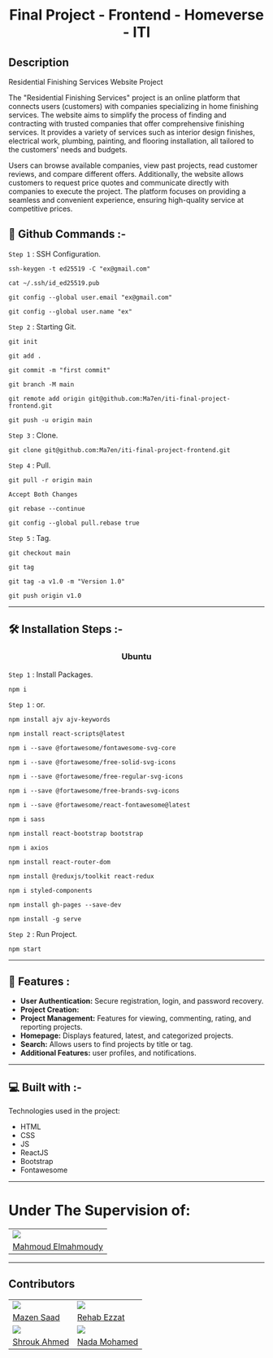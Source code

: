 <h1 align="center" id="title">Final Project - Frontend - Homeverse - ITI</h1>

<h2 id="description">Description</h2>

<p>

Residential Finishing Services Website Project

The "Residential Finishing Services" project is an online platform that connects users (customers) with companies specializing in home finishing services. The website aims to simplify the process of finding and contracting with trusted companies that offer comprehensive finishing services. It provides a variety of services such as interior design finishes, electrical work, plumbing, painting, and flooring installation, all tailored to the customers' needs and budgets.

Users can browse available companies, view past projects, read customer reviews, and compare different offers. Additionally, the website allows customers to request price quotes and communicate directly with companies to execute the project. The platform focuses on providing a seamless and convenient experience, ensuring high-quality service at competitive prices.

</p>

## 🔧 Github Commands :-

`Step 1` : SSH Configuration.

```
ssh-keygen -t ed25519 -C "ex@gmail.com"
```

```
cat ~/.ssh/id_ed25519.pub
```

```
git config --global user.email "ex@gmail.com"
```

```
git config --global user.name "ex"
```

`Step 2` : Starting Git.

```
git init
```

```
git add .
```

```
git commit -m "first commit"
```

```
git branch -M main
```

```
git remote add origin git@github.com:Ma7en/iti-final-project-frontend.git
```

```
git push -u origin main
```

`Step 3` : Clone.

```
git clone git@github.com:Ma7en/iti-final-project-frontend.git
```

`Step 4` : Pull.

```
git pull -r origin main
```

```
Accept Both Changes
```

```
git rebase --continue
```

```
git config --global pull.rebase true
```

`Step 5` : Tag.

```
git checkout main
```

```
git tag
```

```
git tag -a v1.0 -m "Version 1.0"
```

```
git push origin v1.0
```

---

## 🛠️ Installation Steps :-

<h3 align="center"> Ubuntu </h3>

`Step 1` : Install Packages.

```
npm i
```

`Step 1` : or.

```
npm install ajv ajv-keywords
```

```
npm install react-scripts@latest
```

```
npm i --save @fortawesome/fontawesome-svg-core
```

```
npm i --save @fortawesome/free-solid-svg-icons
```

```
npm i --save @fortawesome/free-regular-svg-icons
```

```
npm i --save @fortawesome/free-brands-svg-icons
```

```
npm i --save @fortawesome/react-fontawesome@latest
```

```
npm i sass
```

```
npm install react-bootstrap bootstrap
```

```
npm i axios
```

```
npm install react-router-dom
```

```
npm install @reduxjs/toolkit react-redux
```

```
npm i styled-components
```

```
npm install gh-pages --save-dev
```

```
npm install -g serve
```

`Step 2` : Run Project.

```
npm start
```

---

## 🧐 Features :

<ul>
<li>
    <b>User Authentication:</b> Secure registration, login, and password recovery.
</li>
<li>
    <b>Project Creation:</b> 
</li>
<li>
    <b>Project Management:</b> Features for viewing, commenting, rating, and reporting projects.
</li> 
<li>
    <b>Homepage:</b> Displays featured, latest, and categorized projects. 
</li>
<li>
    <b>Search:</b> Allows users to find projects by title or tag. 
</li>
<li>
    <b>Additional Features:</b> user profiles, and notifications.
</li>
</ul>

---

## 💻 Built with :-

Technologies used in the project:

-   HTML
-   CSS
-   JS
-   ReactJS
-   Bootstrap
-   Fontawesome

---

<h1>Under The Supervision of:</h1>
<table>
    <tr>
        <td>
            <img src="https://avatars.githubusercontent.com/u/84921583?v=4"></img>
        </td>
    </tr>
    <tr>
        <td>
            <a href="https://github.com/Ma7moudHelmi">Mahmoud Elmahmoudy</a>
        </td>
    </tr>
</table>

---

## Contributors

<table>
    <tr>
        <td>
            <img src="https://avatars.githubusercontent.com/u/91129862?v=4"></img>
        </td>
        <td>
            <img src="https://avatars.githubusercontent.com/u/120313545?v=4"></img>
        </td>
    </tr>
    <tr>
        <td>
            <a href="https://github.com/Ma7en">Mazen Saad</a>
        </td>
        <td>
            <a href="https://github.com/rehabezzat">Rehab Ezzat</a>
        </td> 
    </tr>
    <tr>
        <td>
            <img src="https://avatars.githubusercontent.com/u/93333314?v=4"></img>
        </td>
        <td>
            <img src="https://avatars.githubusercontent.com/u/174034623?v=4"></img>
        </td>
    </tr>
    <tr>
        <td>
            <a href="https://github.com/Shrouk2000">Shrouk Ahmed</a>
        </td>
        <td>
            <a href="https://github.com/nada-mohamed-ops">Nada Mohamed</a>
        </td>
    </tr>
</table>
